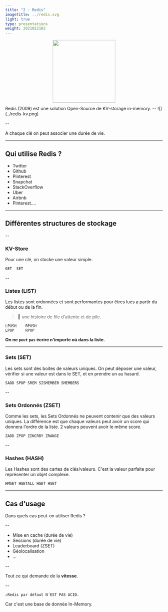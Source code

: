 ```yaml
---
title: "2 - Redis"
imagetitle: ../redis.svg
light: true
type: presentations
weight: 2021022102
---
```



<div style="display: flex; align-content: center; justify-content: center; margin-bottom: 10px;">
<img src="../redis.svg" style="width:200px;"/>
</div>
Redis (2009) est une solution Open-Source de KV-storage in-memory.
--
![](../redis-kv.png)

--

A chaque clé on peut associer une durée de vie.

---

## Qui utilise Redis ?
- Twitter
- Github
- Pinterest
- Snapchat
- StackOverflow
- Uber
- Airbnb
- Pinterest....
---
## Différentes structures de stockage

--
### KV-Store
Pour une clé, on stocke une valeur simple.
```
GET  SET
```
--
### Listes (LIST)
Les listes sont ordonnées et sont performantes pour êtres lues a partir du début ou de la fin.

> 🤔 une histoire de file d'attente et de pile.

```
LPUSH    RPUSH
LPOP     RPOP
```
**On ne `peut` `pas` écrire n'importe où dans la liste.**

---
### Sets (SET)
Les sets sont des boites de valeurs uniques. On peut déposer une valeur, vérifier si une valeur est dans le SET, et en prendre un au hasard.
```
SADD SPOP SREM SISMEMBER SMEMBERS
```

--
### Sets Ordonnés (ZSET)
Comme les sets, les Sets Ordonnés ne peuvent contenir que des valeurs uniques. La différence est que chaque valeurs peut avoir un score qui donnera l'ordre
de la liste. 2 valeurs peuvent avoir le même score.
```
ZADD ZPOP ZINCRBY ZRANGE
```
--
### Hashes (HASH)
Les Hashes sont des cartes de clés/valeurs. C'est la valeur parfaite pour représenter un objet complexe.
```
HMSET HGETALL HGET HSET

```
---
## Cas d'usage

Dans quels cas peut-on utiliser Redis ? 

--

- Mise en cache (durée de vie)
- Sessions (durée de vie)
- Leaderboard (ZSET)
- Géolocalisation
- ...

--

Tout ce qui demande de la **vitesse**.

--

```important
⚠️Redis par défaut N´EST PAS ACID.
```

Car c'est une base de donnée In-Memory.
